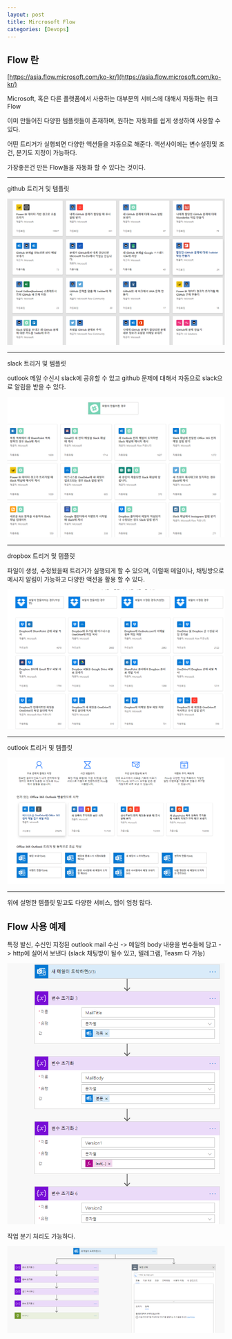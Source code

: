 ```yaml
---
layout: post
title: Mircrosoft Flow
categories: [Devops]
---
```


## Flow 란

[https://asia.flow.microsoft.com/ko-kr/](https://asia.flow.microsoft.com/ko-kr/)

Microsoft, 혹은 다른 플랫폼에서 사용하는 대부분의 서비스에 대해서 자동화는 워크 Flow

이미 만들어진 다양한 템플릿들이 존재하며, 원하는 자동화를 쉽게 생성하여 사용할 수 있다.

어떤 트리거가 실행되면 다양한 액션들을 자동으로 해준다. 액션사이에는 변수설정및 조건, 분기도 지정이 가능하다.

가장좋은건 만든 Flow들을 자동화 할 수 있다는 것이다.

***

github 트리거 및 템플릿


![](/assets/images/2019-11-07-Outlook%20Flow/2019-11-07-14-16-36.png)


***

slack 트리거 및 템플릿

outlook 메일 수신시 slack에 공유할 수 있고 github 문제에 대해서 자동으로 slack으로 알림을 받을 수 있다.


![](/assets/images/2019-11-07-Outlook%20Flow/2019-11-07-14-09-27.png)

***

dropbox 트리거 및 템플릿

파일이 생성, 수정됬을때 트리거가 실행되게 할 수 있으며, 이럴때 메일이나, 채팅방으로 메시지 알림이 가능하고 다양한 액션을 활용 할 수 있다.

![](/assets/images/2019-11-07-Outlook%20Flow/2019-11-07-14-07-51.png)

***

outlook 트리거 및 템플릿

![](/assets/images/2019-11-07-Outlook%20Flow/2019-11-07-14-08-21.png)

***

위에 설명한 템플릿 말고도 다양한 서비스, 앱이 엄청 많다.

## Flow 사용 예제

특정 발신, 수신인 지정된 outlook mail 수신 -> 메일의 body 내용을 변수들에 담고 -> http에 실어서 보낸다 (slack 채팅방이 될수 있고, 텔레그램, Teasm 다 가능)

![](/assets/images/2019-11-07-Outlook%20Flow/2019-11-07-14-11-14.png)


작업 분기 처리도 가능하다.

![](/assets/images/2019-11-07-Outlook%20Flow/2019-11-07-14-13-26.png)